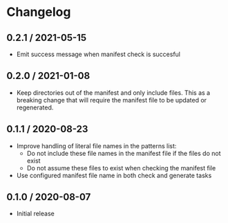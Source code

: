 # Changelog

## 0.2.1 / 2021-05-15

* Emit success message when manifest check is succesful

## 0.2.0 / 2021-01-08

* Keep directories out of the manifest and only include files. This as a
  breaking change that will require the manifest file to be updated or
  regenerated.

## 0.1.1 / 2020-08-23

* Improve handling of literal file names in the patterns list:
  - Do not include these file names in the manifest file if the files do not exist
  - Do not assume these files to exist when checking the manifest file
* Use configured manifest file name in both check and generate tasks

## 0.1.0 / 2020-08-07

* Initial release
